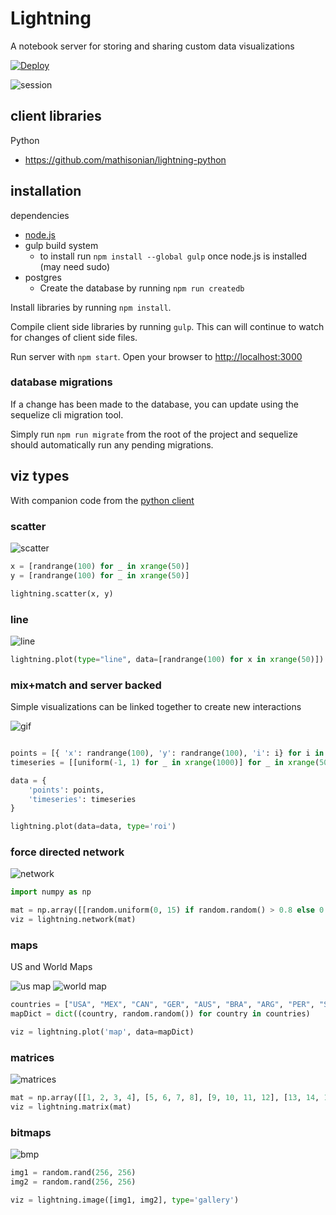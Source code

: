 # Lightning

A notebook server for storing and sharing custom data visualizations

[![Deploy](https://www.herokucdn.com/deploy/button.png)](https://heroku.com/deploy)

![session](http://i.gif.fm/KvPpI.png)

## client libraries

Python
* https://github.com/mathisonian/lightning-python


## installation

dependencies

* [node.js](http://nodejs.org/)
* gulp build system
    * to install run `npm install --global gulp` once node.js is installed (may need sudo)
* postgres
    * Create the database by running `npm run createdb`


Install libraries by running `npm install`. 

Compile client side libraries by running `gulp`. This can will continue to watch for changes of client side files.

Run server with `npm start`. Open your browser to [http://localhost:3000](http://localhost:3000)


### database migrations

If a change has been made to the database, you can update using the sequelize cli migration tool.

Simply run `npm run migrate` from the root of the project and sequelize should automatically 
run any pending migrations.


## viz types

With companion code from the [python client](https://github.com/mathisonian/lightning-python)

### scatter

![scatter](http://i.gif.fm/rNhO7.png)

```python
x = [randrange(100) for _ in xrange(50)]
y = [randrange(100) for _ in xrange(50)]

lightning.scatter(x, y)
```


### line

![line](http://i.gif.fm/che9k.png)

```python
lightning.plot(type="line", data=[randrange(100) for x in xrange(50)])
```

### mix+match and server backed

Simple visualizations can be linked together to create new interactions

![gif](http://i.imgur.com/XWquFgx.gif)

```python

points = [{ 'x': randrange(100), 'y': randrange(100), 'i': i} for i in xrange(50)]
timeseries = [[uniform(-1, 1) for _ in xrange(1000)] for _ in xrange(50)]

data = {
    'points': points,
    'timeseries': timeseries
}

lightning.plot(data=data, type='roi')
```

### force directed network

![network](http://i.imgur.com/ftfVOOg.gif)


```python
import numpy as np

mat = np.array([[random.uniform(0, 15) if random.random() > 0.8 else 0 for _ in xrange(15)] for _ in xrange(15)])
viz = lightning.network(mat)
```

### maps

US and World Maps

![us map](http://i.gif.fm/cqPbH.png)
![world map](http://i.gif.fm/43r3E.png)

```python
countries = ["USA", "MEX", "CAN", "GER", "AUS", "BRA", "ARG", "PER", "SPA", "POR", "FRA", "ITA", "RUS", "CHN", "IND"]
mapDict = dict((country, random.random()) for country in countries)

viz = lightning.plot('map', data=mapDict)
```

### matrices

![matrices](http://i.gif.fm/2DO3W.png)

```python
mat = np.array([[1, 2, 3, 4], [5, 6, 7, 8], [9, 10, 11, 12], [13, 14, 15, 16]])
viz = lightning.matrix(mat)
```

### bitmaps

![bmp](http://i.gif.fm/yyl7z.png)

```python
img1 = random.rand(256, 256)
img2 = random.rand(256, 256)

viz = lightning.image([img1, img2], type='gallery')
```
